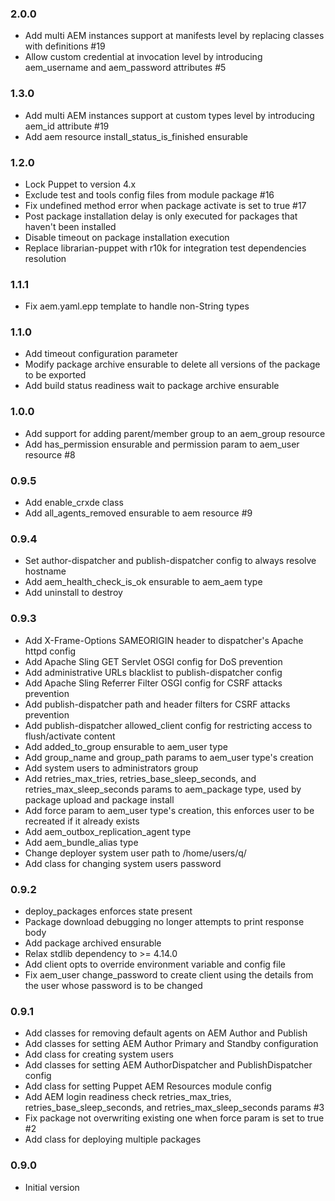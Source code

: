 ### 2.0.0
* Add multi AEM instances support at manifests level by replacing classes with definitions #19
* Allow custom credential at invocation level by introducing aem_username and aem_password attributes #5

### 1.3.0
* Add multi AEM instances support at custom types level by introducing aem_id attribute #19
* Add aem resource install_status_is_finished ensurable

### 1.2.0
* Lock Puppet to version 4.x
* Exclude test and tools config files from module package #16
* Fix undefined method error when package activate is set to true #17
* Post package installation delay is only executed for packages that haven't been installed
* Disable timeout on package installation execution
* Replace librarian-puppet with r10k for integration test dependencies resolution

### 1.1.1
* Fix aem.yaml.epp template to handle non-String types

### 1.1.0
* Add timeout configuration parameter
* Modify package archive ensurable to delete all versions of the package to be exported
* Add build status readiness wait to package archive ensurable

### 1.0.0
* Add support for adding parent/member group to an aem_group resource
* Add has_permission ensurable and permission param to aem_user resource #8

### 0.9.5
* Add enable_crxde class
* Add all_agents_removed ensurable to aem resource #9

### 0.9.4
* Set author-dispatcher and publish-dispatcher config to always resolve hostname
* Add aem_health_check_is_ok ensurable to aem_aem type
* Add uninstall to destroy

### 0.9.3
* Add X-Frame-Options SAMEORIGIN header to dispatcher's Apache httpd config
* Add Apache Sling GET Servlet OSGI config for DoS prevention
* Add administrative URLs blacklist to publish-dispatcher config
* Add Apache Sling Referrer Filter OSGI config for CSRF attacks prevention
* Add publish-dispatcher path and header filters for CSRF attacks prevention
* Add publish-dispatcher allowed_client config for restricting access to flush/activate content
* Add added_to_group ensurable to aem_user type
* Add group_name and group_path params to aem_user type's creation
* Add system users to administrators group
* Add retries_max_tries, retries_base_sleep_seconds, and retries_max_sleep_seconds params to aem_package type, used by package upload and package install
* Add force param to aem_user type's creation, this enforces user to be recreated if it already exists
* Add aem_outbox_replication_agent type
* Add aem_bundle_alias type
* Change deployer system user path to /home/users/q/
* Add class for changing system users password

### 0.9.2
* deploy_packages enforces state present
* Package download debugging no longer attempts to print response body
* Add package archived ensurable
* Relax stdlib dependency to >= 4.14.0
* Add client opts to override environment variable and config file
* Fix aem_user change_password to create client using the details from the user whose password is to be changed

### 0.9.1
* Add classes for removing default agents on AEM Author and Publish
* Add classes for setting AEM Author Primary and Standby configuration
* Add class for creating system users
* Add classes for setting AEM AuthorDispatcher and PublishDispatcher config
* Add class for setting Puppet AEM Resources module config
* Add AEM login readiness check retries_max_tries, retries_base_sleep_seconds, and retries_max_sleep_seconds params #3
* Fix package not overwriting existing one when force param is set to true #2
* Add class for deploying multiple packages

### 0.9.0
* Initial version
